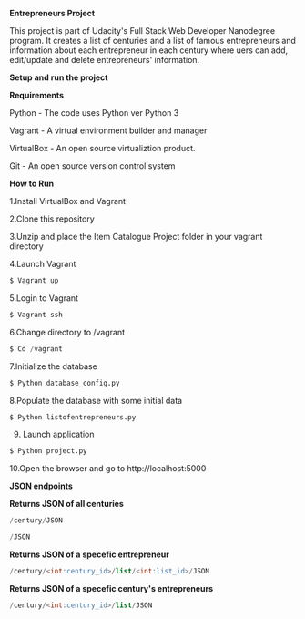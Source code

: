 **Entrepreneurs Project**

This project is part of Udacity's Full Stack Web Developer Nanodegree program. It creates a list of centuries and a list of famous entrepreneurs and information about each entrepreneur in each century where uers can add, edit/update and delete entrepreneurs' information. 

**Setup and run the project**

**Requirements**

Python - The code uses Python ver Python 3

Vagrant - A virtual environment builder and manager

VirtualBox - An open source virtualiztion product.

Git - An open source version control system

**How to Run**

1.Install VirtualBox and Vagrant

2.Clone this repository

3.Unzip and place the Item Catalogue Project folder in your vagrant directory

4.Launch Vagrant
```sql
$ Vagrant up
```
5.Login to Vagrant
```sql
$ Vagrant ssh
```
6.Change directory to /vagrant
```sql
$ Cd /vagrant
```
7.Initialize the database
```sql
$ Python database_config.py
```
8.Populate the database with some initial data
```sql
$ Python listofentrepreneurs.py
```
9. Launch application
```sql
$ Python project.py
```
10.Open the browser and go to http://localhost:5000
 
**JSON endpoints**

**Returns JSON of all centuries**
```sql
/century/JSON
```
```sql
/JSON
```

**Returns JSON of a specefic entrepreneur**
```sql
/century/<int:century_id>/list/<int:list_id>/JSON
```
**Returns JSON of a specefic century's entrepreneurs**
```sql
/century/<int:century_id>/list/JSON
```

